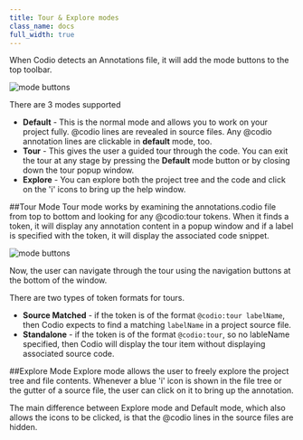 ```yaml
---
title: Tour & Explore modes
class_name: docs
full_width: true
---
```


When Codio detects an Annotations file, it will add the mode buttons to the top toolbar.

![mode buttons](/img/docs/mode-buttons.png)

There are 3 modes supported

- **Default** - This is the normal mode and allows you to work on your project fully. @codio lines are revealed in source files. Any @codio annotation lines are clickable in **default** mode, too.
- **Tour** - This gives the user a guided tour through the code. You can exit the tour at any stage by pressing the **Default** mode button or by closing down the tour popup window.
- **Explore** - You can explore both the project tree and the code and click on the 'i' icons to bring up the help window. 

##Tour Mode
Tour mode works by examining the annotations.codio file from top to bottom and looking for any @codio:tour tokens. When it finds a token, it will display any annotation content in a popup window and if a label is specified with the token, it will display the associated code snippet.

![mode buttons](/img/docs/ca-popup-window.png)

Now, the user can navigate through the tour using the navigation buttons at the bottom of the window.  

There are two types of token formats for tours.

- **Source Matched** - if the token is of the format `@codio:tour labelName`, then Codio expects to find a matching `labelName` in a project source file. 
- **Standalone** - if the token is of the format `@codio:tour`, so no lableName specified, then Codio will display the tour item without displaying associated source code.

##Explore Mode
Explore mode allows the user to freely explore the project tree and file contents. Whenever a blue 'i' icon is shown in the file tree or the gutter of a source file, the user can click on it to bring up the annotation.

The main difference between Explore mode and Default mode, which also allows the icons to be clicked, is that the @codio lines in the source files are hidden.

